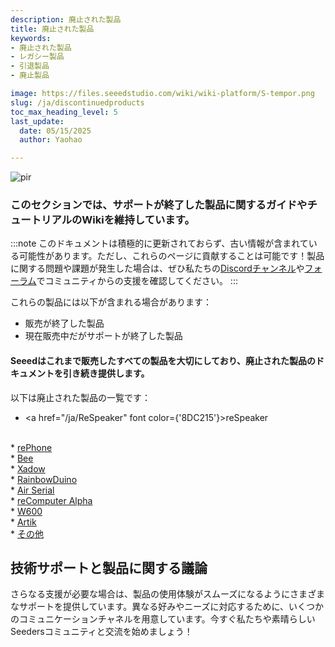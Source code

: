 ```yaml
---
description: 廃止された製品
title: 廃止された製品
keywords:
- 廃止された製品
- レガシー製品
- 引退製品
- 廃止製品

image: https://files.seeedstudio.com/wiki/wiki-platform/S-tempor.png
slug: /ja/discontinuedproducts
toc_max_heading_level: 5
last_update:
  date: 05/15/2025
  author: Yaohao

---
```



<p style={{textAlign: 'center'}}><img src="https://files.seeedstudio.com/wiki/seeed_logo/Wiki_Platform_GT_Logo.jpg" alt="pir" width={1000} height="auto" /></p>



### このセクションでは、サポートが終了した製品に関するガイドやチュートリアルのWikiを維持しています。



:::note
このドキュメントは積極的に更新されておらず、古い情報が含まれている可能性があります。ただし、これらのページに貢献することは可能です！製品に関する問題や課題が発生した場合は、ぜひ私たちの<a href="https://discord.gg/eWkprNDMU7">Discordチャンネル</a>や<a href="https://forum.seeedstudio.com/">フォーラム</a>でコミュニティからの支援を確認してください。
:::


これらの製品には以下が含まれる場合があります：
* 販売が終了した製品
* 現在販売中だがサポートが終了した製品

#### Seeedはこれまで販売したすべての製品を大切にしており、廃止された製品のドキュメントを引き続き提供します。

以下は廃止された製品の一覧です：

* <a href="/ja/ReSpeaker" font color={'8DC215'}>reSpeaker</a>  
<br />
* <a href="/ja/RePhone" font color={'8DC215'}>rePhone</a> 
<br />
* <a href="/ja/Mesh_Bee" font color={'8DC215'}>Bee</a>
<br /> 
* <a href="/ja/Xadow_3_Aixs_Accelerometer" font color={'8DC215'}>Xadow</a>
<br /> 
* <a href="/ja/Rainbowduino" font color={'8DC215'}>RainbowDuino</a>
<br /> 
* <a href="/ja/Air602_WiFi_Development_Board" font color={'8DC215'}>Air Serial</a>
<br /> 
* <a href="/ja/How-to-build-a-home-soft-router-and-NAS-With-ReComputer" font color={'8DC215'}>reComputer Alpha</a>
<br /> 
* <a href="/ja/W600_Module" font color={'8DC215'}>W600</a>
<br /> 
* <a href="/ja/Artik" font color={'8DC215'}>Artik</a>
<br /> 
* <a href="/ja/Tiny_BLE" font color={'8DC215'}>その他</a> 





## 技術サポートと製品に関する議論

さらなる支援が必要な場合は、製品の使用体験がスムーズになるようにさまざまなサポートを提供しています。異なる好みやニーズに対応するために、いくつかのコミュニケーションチャネルを用意しています。今すぐ私たちや素晴らしいSeedersコミュニティと交流を始めましょう！

<div class="button_tech_support_container">
<a href="https://forum.seeedstudio.com/" class="button_forum"></a>
<a href="https://www.seeedstudio.com/contacts" class="button_email"></a>
</div>

<div class="button_tech_support_container">
<a href="https://discord.gg/eWkprNDMU7" class="button_discord"></a>
<a href="https://github.com/Seeed-Studio/wiki-documents/discussions/69" class="button_discussion"></a>
</div>